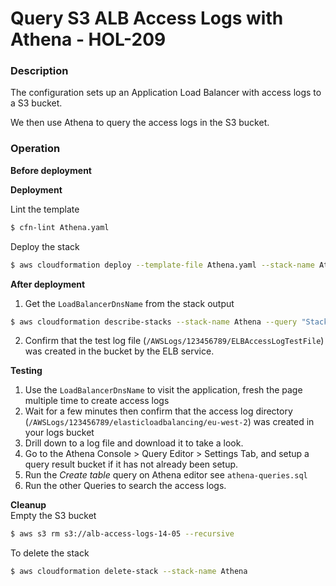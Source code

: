 # Query S3 ALB Access Logs with Athena - HOL-209

### Description

The configuration sets up an Application Load Balancer with access logs to a S3 bucket.

We then use Athena to query the access logs in the S3 bucket.

### Operation

**Before deployment**

**Deployment**

Lint the template

```bash
$ cfn-lint Athena.yaml
```

Deploy the stack

```bash
$ aws cloudformation deploy --template-file Athena.yaml --stack-name Athena --parameter-overrides file://private-parameters.json
```

**After deployment**

1. Get the `LoadBalancerDnsName` from the stack output

```bash
$ aws cloudformation describe-stacks --stack-name Athena --query "Stacks[0].Outputs" --no-cli-pager
```

2. Confirm that the test log file (`/AWSLogs/123456789/ELBAccessLogTestFile`) was created in the bucket by the ELB service.

**Testing**

1. Use the `LoadBalancerDnsName` to visit the application, fresh the page multiple time to create access logs
2. Wait for a few minutes then confirm that the access log directory (`/AWSLogs/123456789/elasticloadbalancing/eu-west-2`) was created in your logs bucket
3. Drill down to a log file and download it to take a look.
4. Go to the Athena Console > Query Editor > Settings Tab, and setup a query result bucket if it has not already been setup.
5. Run the _Create table_ query on Athena editor see `athena-queries.sql`
   <!--@todo: this is not working at the moment - error in SQL query-->
6. Run the other Queries to search the access logs.
<!-- This step depends on the success of step5 -->

**Cleanup**  
 Empty the S3 bucket

```bash
$ aws s3 rm s3://alb-access-logs-14-05 --recursive
```

To delete the stack

```bash
$ aws cloudformation delete-stack --stack-name Athena
```
